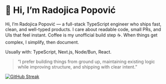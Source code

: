 # 👋 Hi, I’m Radojica Popović  
Hi, I’m Radojica Popović — a full-stack TypeScript engineer who ships fast, clean, and well-typed products. I care about readable code, small PRs, and UIs that feel instant. Coffee is my unofficial build step ☕. When things get complex, I simplify, then document.

Usually with: TypeScript, Next.js, Node/Bun, React.


> “I prefer building things from ground up, maintaining existing logic while improving structure, and shipping with clear intent.”  



[![GitHub Streak](https://streak-stats.demolab.com?user=radojicapopovicdev&theme=soft-green&card_width=1200)](https://git.io/streak-stats)
